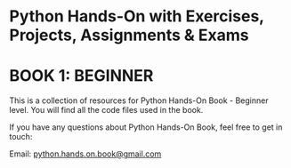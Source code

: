 # Python Hands-On with Exercises, Projects, Assignments & Exams
# BOOK 1: BEGINNER

This is a collection of resources for Python Hands-On Book - Beginner level.
You will find all the code files used in the book.

If you have any questions about Python Hands-On Book, feel free to get in touch:

Email: python.hands.on.book@gmail.com

